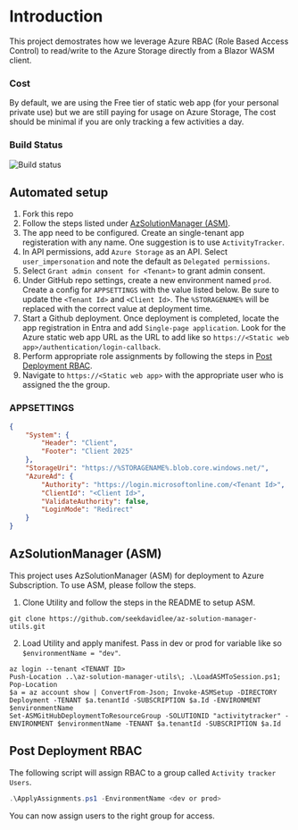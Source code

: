 # Introduction

This project demostrates how we leverage Azure RBAC (Role Based Access Control) to read/write to the Azure Storage directly from a Blazor WASM client.

### Cost

By default, we are using the Free tier of static web app (for your personal private use) but we are still paying for usage on Azure Storage, The cost should be minimal if you are only tracking a few activities a day.

### Build Status
![Build status](https://github.com/seekdavidlee/activity-tracker/actions/workflows/app.yml/badge.svg)

## Automated setup

1. Fork this repo
1. Follow the steps listed under [AzSolutionManager (ASM)](#azsolutionmanager-asm).
1. The app need to be configured. Create an single-tenant app registeration with any name. One suggestion is to use `ActivityTracker`.
1. In API permissions, add `Azure Storage` as an API. Select `user_impersonation` and note the default as `Delegated permissions`.
1. Select `Grant admin consent for <Tenant>` to grant admin consent.
1. Under GitHub repo settings, create a new environment named `prod`. Create a config for `APPSETTINGS` with the value listed below. Be sure to update the `<Tenant Id>` and `<Client Id>`. The `%STORAGENAME%` will be replaced with the correct value at deployment time.
1. Start a Github deployment. Once deployment is completed, locate the app registration in Entra and add `Single-page application`. Look for the Azure static web app URL as the URL to add like so `https://<Static web app>/authentication/login-callback`.
1. Perform appropriate role assignments by following the steps in [Post Deployment RBAC](#post-deployment-rbac).
1. Navigate to `https://<Static web app>` with the appropriate user who is assigned the the group.

### APPSETTINGS

```json
{
	"System": {
		"Header": "Client",
		"Footer": "Client 2025"
	},
	"StorageUri": "https://%STORAGENAME%.blob.core.windows.net/",	
	"AzureAd": {
		"Authority": "https://login.microsoftonline.com/<Tenant Id>",
		"ClientId": "<Client Id>",
		"ValidateAuthority": false,
		"LoginMode": "Redirect"
	}
}
```

## AzSolutionManager (ASM)

This project uses AzSolutionManager (ASM) for deployment to Azure Subscription. To use ASM, please follow the steps.

1. Clone Utility and follow the steps in the README to setup ASM.

```
git clone https://github.com/seekdavidlee/az-solution-manager-utils.git
```

2. Load Utility and apply manifest. Pass in dev or prod for variable like so ``` $environmentName = "dev" ```.

```
az login --tenant <TENANT ID>
Push-Location ..\az-solution-manager-utils\; .\LoadASMToSession.ps1; Pop-Location
$a = az account show | ConvertFrom-Json; Invoke-ASMSetup -DIRECTORY Deployment -TENANT $a.tenantId -SUBSCRIPTION $a.Id -ENVIRONMENT $environmentName
Set-ASMGitHubDeploymentToResourceGroup -SOLUTIONID "activitytracker" -ENVIRONMENT $environmentName -TENANT $a.tenantId -SUBSCRIPTION $a.Id
```

## Post Deployment RBAC

The following script will assign RBAC to a group called `Activity tracker Users`.

```powershell
.\ApplyAssignments.ps1 -EnvironmentName <dev or prod>
```

You can now assign users to the right group for access.